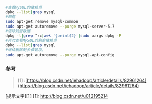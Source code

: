 ``` bash
#查看MySQL的依赖项
dpkg --list|grep mysql
#卸载
sudo apt-get remove mysql-common
sudo apt-get autoremove --purge mysql-server-5.7
#清除残留数据
dpkg -l|grep ^rc|awk '{print$2}'|sudo xargs dpkg -P
#再次查看MySQL的剩余依赖项
dpkg --list|grep mysql
#继续删除剩余依赖项，
sudo apt-get autoremove --purge mysql-apt-config
```
### 参考
>[1] :[https://blog.csdn.net/iehadoop/article/details/82961264](https://blog.csdn.net/iehadoop/article/details/82961264)

[提示文字][1] 
[1]: http://blog.csdn.net/u012195214
<!--stackedit_data:
eyJoaXN0b3J5IjpbLTEzMTE3NzY4NjksMTQ3NTA2MjAyOV19
-->